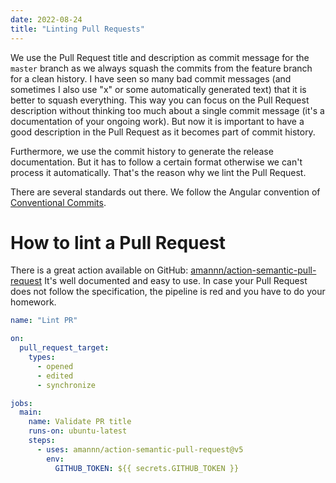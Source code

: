 ```yaml
---
date: 2022-08-24
title: "Linting Pull Requests"
---
```

We use the Pull Request title and description as commit message for the `master` branch as we always squash the
commits from the feature branch for a clean history. I have seen so many bad commit messages (and
sometimes I also use "x" or some automatically generated text) that it is better to squash everything. This way you
can focus on the Pull Request description without thinking too much about a single commit message (it's a documentation
of your ongoing work). But now it is important to have a good description in the Pull Request as it becomes part
of commit history.

Furthermore, we use the commit history to generate the release documentation. But it has to follow a certain format otherwise
we can't process it automatically. That's the reason why we lint the Pull Request.

There are several standards out there. We follow the Angular convention of
[Conventional Commits](https://https://www.conventionalcommits.org/en/v1.0.0-beta.4/#summary).

# How to lint a Pull Request

There is a great action available on GitHub: [amannn/action-semantic-pull-request](https://github.com/amannn/action-semantic-pull-request)
It's well documented and easy to use. In case your Pull Request does not follow the specification, the pipeline is
red and you have to do your homework.

```yaml
name: "Lint PR"

on:
  pull_request_target:
    types:
      - opened
      - edited
      - synchronize

jobs:
  main:
    name: Validate PR title
    runs-on: ubuntu-latest
    steps:
      - uses: amannn/action-semantic-pull-request@v5
        env:
          GITHUB_TOKEN: ${{ secrets.GITHUB_TOKEN }}
```